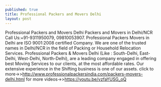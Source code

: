 ```yaml
---
published: true
title: Professional Packers and Movers Delhi
layout: post
---
```

Professional Packers and Movers Delhi 
Packers and Movers in Delhi/NCR Call Us:+91-9311950079, 09810053907.
Professional Packers Movers in Delhi are ISO 9001:2008 certified Company. We are one of the trusted names in Delhi/NCR in the field of Packing or Household Relocation Services. Professional Packers & Movers Delhi (Like : South-Delhi, East-Delhi, West-Delhi, North-Delhi), are a leading company engaged in offering best Moving Services to our clients, at the most affordable rates. Our extensive experience in the Shifting business is one of our assets.
click to more->>http://www.professionalpackersindia.com/packers-movers-delhi.html
for more videos->>https://youtu.be/vzfaYUSG_oQ